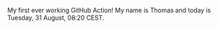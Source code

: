 My first ever working GitHub Action!
My name is Thomas and today is Tuesday, 31 August, 08:20 CEST. 
